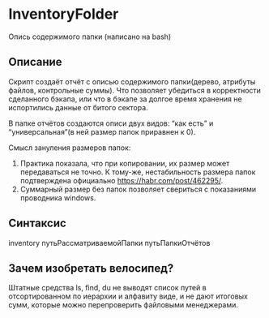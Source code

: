 # InventoryFolder
Опись содержимого папки (написано на bash)

## Описание
Cкрипт создаёт отчёт с описью содержимого папки(дерево, атрибуты файлов, контрольные суммы). Что позволяет убедиться в корректности сделанного бэкапа, или что в бэкапе за долгое время хранения не испортились данные от битого сектора.

В папке отчётов создаются описи двух видов: “как есть” и “универсальная”(в ней размер папок приравнен к 0).

Смысл зануления размеров папок:
1. Практика показала, что при копировании, их размер может передаваться не точно. К тому-же, нестабильность размера папок подтверждена официально https://habr.com/post/462295/.
2. Суммарный размер без папок позволяет свериться с показаниями проводника windows.


## Синтаксис
inventory путьРассматриваемойПапки путьПапкиОтчётов

## Зачем изобретать велосипед?
Штатные средства ls, find, du не выводят список путей в отсортированном по иерархии и алфавиту виде, и не дают итоговых сумм, которые можно перепроверить файловыми менеджерами.
